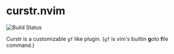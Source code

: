 # curstr.nvim
![Build Status](https://github.com/notomo/curstr.nvim/workflows/ci/badge.svg?branch=master)

Curstr is a customizable `gf` like plugin.
(`gf` is vim's builtin **g**oto **f**ile command.)
